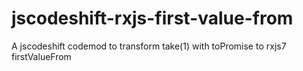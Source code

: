 # jscodeshift-rxjs-first-value-from
A jscodeshift codemod to transform take(1) with toPromise to rxjs7 firstValueFrom
